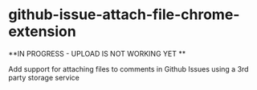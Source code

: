 github-issue-attach-file-chrome-extension
=========================================

**IN PROGRESS - UPLOAD IS NOT WORKING YET **

Add support for attaching files to comments in Github Issues using a 3rd party storage service
